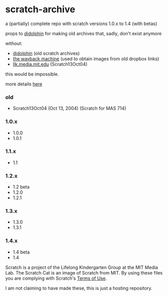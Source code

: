 # scratch-archive
a (partially) complete repo with scratch versions 1.0.x to 1.4 (with betas)

props to [djdolphin](https://github.com/djdolphin) for making old archives that, sadly, don't exist anymore

without:
* [djdolphin](https://github.com/djdolphin) (old scratch archives)
* [the wayback machine](https://archive.org) (used to obtain images from old dropbox links)
* [llk.media.mit.edu](https://llk.media.mit.edu/courses/software/scratch/) (Scratch13Oct04)

this would be impossible.

more details [here](https://github.com/xubiod/scratch-archive)

### old
 * Scratch13Oct04 (Oct 13, 2004) (Scratch for MAS 714)
### 1.0.x
 * 1.0.0
 * 1.0.1
### 1.1.x
 * 1.1
### 1.2.x
 * 1.2 beta
 * 1.2.0
 * 1.2.1
### 1.3.x
 * 1.3.0
 * 1.3.1
### 1.4.x
 * 1.4 beta
 * 1.4

Scratch is a project of the Lifelong Kindergarten Group at the MIT Media Lab.
The Scratch Cat is an image of Scratch from MIT.
By using these files you are complying with Scratch's [Terms of Use](https://scratch.mit.edu/terms_of_use).

I am not claiming to have made these, this is just a hosting repository.
